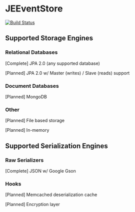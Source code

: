 JEEventStore
============

[![Build Status](https://travis-ci.org/JEEventStore/JEEventStore.png?branch=master)](https://travis-ci.org/JEEventStore/JEEventStore)

## Supported Storage Engines

### Relational Databases
[Complete] JPA 2.0 (any supported database)

[Planned] JPA 2.0 w/ Master (writes) / Slave (reads) support

### Document Databases
[Planned] MongoDB

### Other
[Planned] File based storage

[Planned] In-memory

## Supported Serialization Engines

### Raw Serializers
[Complete] JSON w/ Google Gson

### Hooks
[Planned] Memcached deserialization cache

[Planned] Encryption layer
